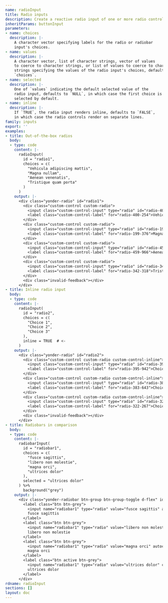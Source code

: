 ```yaml
---
name: radioInput
title: Radio inputs
description: Create a reactive radio input of one or more radio controls.
inheritParams: buttonInput
parameters:
- name: choices
  description: |-
    A character vector specifying labels for the radio or radiobar
    input's choices.
- name: values
  description: |-
    A character vector, list of character strings, vector of values
    to coerce to character strings, or list of values to coerce to character
    strings specifying the values of the radio input's choices, defaults to
    `choices`.
- name: selected
  description: |-
    One of `values` indicating the default selected value of the
    radio input, defaults to `NULL`, in which case the first choice is
    selected by default.
- name: inline
  description: |-
    If `TRUE`, the radio input renders inline, defaults to `FALSE`,
    in which case the radio controls render on separate lines.
family: inputs
export: ''
examples:
- title: Out-of-the-box radios
  body:
  - type: code
    content: |-
      radioInput(
        id = "radio1",
        choices = c(
          "Vehicula adipiscing mattis",
          "Magna nullam",
          "Aenean venenatis",
          "Tristique quam porta"
        )
      )
    output: |-
      <div class="yonder-radio" id="radio1">
        <div class="custom-control custom-radio">
          <input class="custom-control-input" type="radio" id="radio-400-254" name="radio1" value="Vehicula adipiscing mattis" autocomplete="off"/>
          <label class="custom-control-label" for="radio-400-254">Vehicula adipiscing mattis</label>
        </div>
        <div class="custom-control custom-radio">
          <input class="custom-control-input" type="radio" id="radio-199-376" name="radio1" value="Magna nullam" autocomplete="off"/>
          <label class="custom-control-label" for="radio-199-376">Magna nullam</label>
        </div>
        <div class="custom-control custom-radio">
          <input class="custom-control-input" type="radio" id="radio-459-966" name="radio1" value="Aenean venenatis" autocomplete="off"/>
          <label class="custom-control-label" for="radio-459-966">Aenean venenatis</label>
        </div>
        <div class="custom-control custom-radio">
          <input class="custom-control-input" type="radio" id="radio-342-318" name="radio1" value="Tristique quam porta" autocomplete="off"/>
          <label class="custom-control-label" for="radio-342-318">Tristique quam porta</label>
        </div>
        <div class="invalid-feedback"></div>
      </div>
- title: Inline radio input
  body:
  - type: code
    content: |-
      radioInput(
        id = "radio2",
        choices = c(
          "Choice 1",
          "Choice 2",
          "Choice 3"
        ),
        inline = TRUE  # <-
      )
    output: |-
      <div class="yonder-radio" id="radio2">
        <div class="custom-control custom-radio custom-control-inline">
          <input class="custom-control-input" type="radio" id="radio-395-942" name="radio2" value="Choice 1" autocomplete="off"/>
          <label class="custom-control-label" for="radio-395-942">Choice 1</label>
        </div>
        <div class="custom-control custom-radio custom-control-inline">
          <input class="custom-control-input" type="radio" id="radio-383-643" name="radio2" value="Choice 2" autocomplete="off"/>
          <label class="custom-control-label" for="radio-383-643">Choice 2</label>
        </div>
        <div class="custom-control custom-radio custom-control-inline">
          <input class="custom-control-input" type="radio" id="radio-322-267" name="radio2" value="Choice 3" autocomplete="off"/>
          <label class="custom-control-label" for="radio-322-267">Choice 3</label>
        </div>
        <div class="invalid-feedback"></div>
      </div>
- title: Radiobars in comparison
  body:
  - type: code
    content: |-
      radiobarInput(
        id = "radiobar1",
        choices = c(
          "fusce sagittis",
          "libero non molestie",
          "magna orci",
          "ultrices dolor"
        ),
        selected = "ultrices dolor"
      ) %>%
        background("grey")
    output: |-
      <div class="yonder-radiobar btn-group btn-group-toggle d-flex" id="radiobar1" data-toggle="buttons">
        <label class="btn btn-grey">
          <input name="radiobar1" type="radio" value="fusce sagittis" autocomplete="off"/>
          fusce sagittis
        </label>
        <label class="btn btn-grey">
          <input name="radiobar1" type="radio" value="libero non molestie" autocomplete="off"/>
          libero non molestie
        </label>
        <label class="btn btn-grey">
          <input name="radiobar1" type="radio" value="magna orci" autocomplete="off"/>
          magna orci
        </label>
        <label class="btn active btn-grey">
          <input name="radiobar1" type="radio" value="ultrices dolor" checked autocomplete="off"/>
          ultrices dolor
        </label>
      </div>
rdname: radioInput
sections: []
layout: doc
---
```

